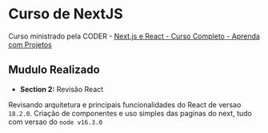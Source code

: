 # Curso de NextJS

Curso ministrado pela CODER -
[Next.js e React - Curso Completo - Aprenda com Projetos](https://www.udemy.com/course/nextjs-e-react/)

## Mudulo Realizado 

- **Section 2:** Revisão React

Revisando arquitetura e principais funcionalidades do React de versao `18.2.0`. Criação de componentes e uso simples das paginas do next, tudo com versao do `node v16.3.0`